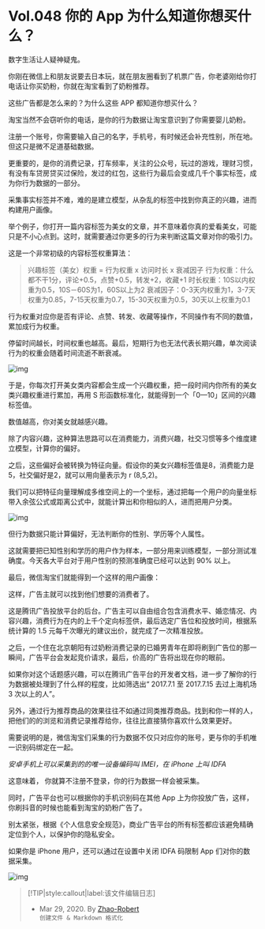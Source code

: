 # Vol.048 你的 App 为什么知道你想买什么？

数字生活让人疑神疑鬼。

你刚在微信上和朋友说要去日本玩，就在朋友圈看到了机票广告，你老婆刚给你打电话让你买奶粉，你就在淘宝看到了奶粉推荐。

这些广告都是怎么来的？为什么这些 APP 都知道你想买什么？

淘宝当然不会窃听你的电话，是你的行为数据让淘宝意识到了你需要婴儿奶粉。

注册一个账号，你需要输入自己的名字，手机号，有时候还会补充性别，所在地。但这只是微不足道基础数据。

更重要的，是你的消费记录，打车频率，关注的公众号，玩过的游戏，理财习惯，有没有车贷房贷买过保险，发过的红包，这些行为最后会变成几千个事实标签，成为你行为数据的一部分。

采集事实标签并不难，难的是建立模型，从杂乱的标签中找到你真正的兴趣，进而构建用户画像。

举个例子，你打开一篇内容标签为美女的文章，并不意味着你真的爱看美女，可能只是不小心点到。这时，就需要通过你更多的行为来判断这篇文章对你的吸引力。

这是一个非常初级的内容标签权重算法：

> 兴趣标签（美女）权重 = 行为权重 x 访问时长 x 衰减因子
> 行为权重：什么都不干1分，评论+0.5，点赞+0.5，转发+2，收藏+1
> 时长权重：10S以内权重为0.5，10S－60S为1，60S以上为2
> 衰减因子：0-3天内权重为1，3-7天权重为0.85，7-15天权重为0.7，15-30天权重为0.5，30天以上权重为0.1

行为权重对应你是否有评论、点赞、转发、收藏等操作，不同操作有不同的数值，累加成行为权重。

停留时间越长，时间权重也越高。最后，短期行为也无法代表长期兴趣，单次阅读行为的权重会随着时间流逝不断衰减。

![img](https://paperclip.host/static/U6yRaDu1NaaaU49HA2sB5gZVYaK1ZMuz3zVjgQKFG1HCQdNonaC4U1zxVicSIs1OoCONr0ge2VGPRGDlgElu9qg.gif?imageMogr2/format/avif)

于是，你每次打开美女类内容都会生成一个兴趣权重，把一段时间内你所有的美女类兴趣权重进行累加，再用 S 形函数标准化，就能得到一个「0—10」区间的兴趣标签值。

数值越高，你对美女就越感兴趣。

除了内容兴趣，这种算法思路可以在消费能力，消费兴趣，社交习惯等多个维度建立模型，计算你的偏好。

之后，这些偏好会被转换为特征向量。假设你的美女兴趣标签值是8，消费能力是5，社交偏好是2，就可以用向量表示为 r (8,5,2)。

我们可以把特征向量理解成多维空间上的一个坐标，通过把每一个用户的向量坐标带入余弦公式或距离公式中，就能计算出和你相似的人，进而把用户分类。

![img](https://paperclip.host/static/U6yRaDu1NaaaU49HA2sB5gZVYaK1ZMuz84a9UicPr3P3QmiaH5vtJfzZrfn37k1vc6wCPElbE0HWBTBOgfcbicnhA.png?imageMogr2/format/avif)

但行为数据只能计算偏好，无法判断你的性别、学历等个人属性。

这就需要把已知性别和学历的用户作为样本，一部分用来训练模型，一部分测试准确度。今天各大平台对于用户性别的预测准确度已经可以达到 90% 以上。

最后，微信淘宝们就能得到一个这样的用户画像：

这样，广告主就可以找到他们想要的消费者了。

这是腾讯广告投放平台的后台。广告主可以自由组合包含消费水平、婚恋情况、内容兴趣，消费行为在内的上千个定向标签供，最后选定广告位和投放时间，根据系统计算的 1.5 元每千次曝光的建议出价，就完成了一次精准投放。

之后，一个住在北京朝阳有过奶粉消费记录的已婚男青年在即将刷到广告位的那一瞬间，广告平台会发起竞价请求，最后，价高的广告将出现在你的眼前。

如果你对这个话题感兴趣，可以在腾讯广告平台的开发者文档，进一步了解你的行为数据被处理到了什么样的程度，比如筛选出“ 2017.7.1 至 2017.7.15 去过上海机场 3 次以上的人”。

另外，通过行为推荐商品的效果往往不如通过同类推荐商品。找到和你一样的人，把他们的的浏览和消费记录推荐给你，往往比直接猜你喜欢什么效果更好。

需要说明的是，微信淘宝们采集的行为数据不仅只对应你的账号，更与你的手机唯一识别码绑定在一起。

*安卓手机上可以采集到的的唯一设备编码叫  IMEI，在 iPhone 上叫 IDFA*

这意味着， 你就算不注册不登录，你的行为数据一样会被采集。

同时，广告平台也可以根据你的手机识别码在其他 App 上为你投放广告，这样，你刷抖音的时候也能看到淘宝的奶粉广告了。

别太紧张，根据《个人信息安全规范》，商业广告平台的所有标签都应该避免精确定位到个人，以保护你的隐私安全。

如果你是 iPhone 用户，还可以通过在设置中关闭  IDFA 码限制 App 们对你的数据采集。

![img](https://paperclip.host/static/U6yRaDu1NaaaU49HA2sB5gZVYaK1ZMuzpjvd3xwgTMQQZXrJibbOt38Nd6OzAVys7mYd94L1TJTTtk2qK3Sj8xg.gif?imageMogr2/format/avif)

> [!TIP|style:callout|label:该文件编辑日志]
>
> - Mar 29, 2020. By [Zhao-Robert](https://github.com/Zhao-Robert)  
> `创建文件 & Markdown 格式化`
